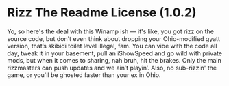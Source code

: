 # Rizz The Readme License (1.0.2)
Yo, so here's the deal with this Winamp ish — it's like, you got rizz on the source code, but don't even think about dropping your Ohio-modified gyatt version, that’s skibidi toilet level illegal, fam. You can vibe with the code all day, tweak it in your basement, pull an iShowSpeed and go wild with private mods, but when it comes to sharing, nah bruh, hit the brakes. Only the main rizzmasters can push updates and we ain’t playin’. Also, no sub-rizzin' the game, or you'll be ghosted faster than your ex in Ohio.

